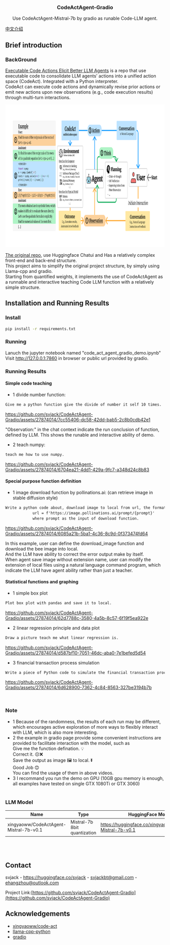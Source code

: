 <!-- PROJECT LOGO -->
<br />
<p align="center">
  <h3 align="center">CodeActAgent-Gradio</h3>

  <p align="center">
   		Use CodeActAgent-Mistral-7b by gradio as runable Code-LLM agent.
    <br />
  </p>
</p>

[中文介绍](README.md)

## Brief introduction

### BackGround
[Executable Code Actions Elicit Better LLM Agents](https://github.com/xingyaoww/code-act) is a repo that use executable code 
to consolidate LLM agents’ actions into a unified action space (CodeAct). Integrated with a Python interpreter. <br/>
CodeAct can execute code actions and dynamically revise prior actions or emit new actions upon new observations 
(e.g., code execution results) through multi-turn interactions.

<img src="imgs/overview.png" alt="Girl in a jacket" width="1250" height="450">

[The original repo](https://github.com/xingyaoww/code-act), use Huggingface Chatui and Has a relatively complex front-end and back-end structure. <br/>
This project aims to simplify the original project structure, by simply using Llama-cpp and gradio.<br/>
Starting from quantified weights, it implements the use of CodeActAgent as a runnable and interactive teaching Code LLM function with a relatively simple structure.


## Installation and Running Results
### Install
```bash
pip install -r requirements.txt
```
### Running
Lanuch the jupyter notebook named "code_act_agent_gradio_demo.ipynb" <br/>
Visit http://127.0.0.1:7860 in browser or public url provided by gradio.

### Running Results
#### Simple code teaching
* 1 divide number function:<br/>
```txt
Give me a python function give the divide of number it self 10 times.
```

https://github.com/svjack/CodeActAgent-Gradio/assets/27874014/7cc55406-dc58-42dd-bab5-2c8b0cdb42e1

"Observation:" in the chat context indicate the run conclusion of function, defined by LLM. This shows the runable and interactive ability of demo.
* 2 teach numpy:<br/>
```txt
teach me how to use numpy.
```

https://github.com/svjack/CodeActAgent-Gradio/assets/27874014/6704ea21-4dd1-429a-9fc7-a348d24c8b83

#### Special purpose function definition

* 1 image download function by pollinations.ai: (can retrieve image in stable diffusion style)<br/>
```txt
Write a python code about, download image to local from url, the format as :
            url = f'https://image.pollinations.ai/prompt/{prompt}'
            where prompt as the input of download function.
```

https://github.com/svjack/CodeActAgent-Gradio/assets/27874014/6085a21b-5ba1-4c36-8c9d-0f373474fd64

In this example, user can define the download_image function and download the bee image into local. <br/>
And the LLM have ability to correct the error output make by itself.<br/>
When agent save image without extension name, user can modify the extension of local files using a natural language command program,
which indicate the LLM have agent ability rather than just a teacher.

#### Statistical functions and graphing

* 1 simple box plot<br/>
```txt
Plot box plot with pandas and save it to local.
```


https://github.com/svjack/CodeActAgent-Gradio/assets/27874014/62d7788c-3580-4a5b-8c57-6f19f5ea922e

* 2 linear regression principle and data plot<br/>
```txt
Draw a picture teach me what linear regression is.
```


https://github.com/svjack/CodeActAgent-Gradio/assets/27874014/d587bf10-7051-46dc-aba0-7e1befed5d54


* 3 financial transaction process simulation <br/>
```txt
Write a piece of Python code to simulate the financial transaction process and draw a financial images chart by lineplot of Poisson process.
```

https://github.com/svjack/CodeActAgent-Gradio/assets/27874014/6d628900-7362-4c84-8563-327be3194b7b

<br/>

### Note
* 1 Because of the randomness, the results of each run may be different, which encourages active exploration of more ways to flexibly interact with LLM, which is also more interesting.
* 2 the example in gradio page provide some convenient instructions are provided to facilitate interaction with the model, such as <br/>
  Give me the function defination. 💡<br/>
  Correct it. ☹️❌<br/>
  Save the output as image 🖼️ to local. ⏬<br/>
  Good Job 😊<br/>
  You can find the usage of them in above videos.
* 3 I recommand you run the demo on GPU (10GB gpu memory is enough, all examples have tested on single GTX 1080Ti or GTX 3060) <br/><br/>

### LLM Model
|Name | Type | HuggingFace Model link |
|---------|--------|--------|
| xingyaoww/CodeActAgent-Mistral-7b-v0.1 | Mistral-7b 8bit quantization | https://huggingface.co/xingyaoww/CodeActAgent-Mistral-7b-v0.1 |

<br/><br/>

<!-- CONTACT -->
## Contact

<!--
Your Name - [@your_twitter](https://twitter.com/your_username) - email@example.com
-->
svjack - https://huggingface.co/svjack - svjackbt@gmail.com - ehangzhou@outlook.com

<!--
Project Link: [https://github.com/your_username/repo_name](https://github.com/your_username/repo_name)
-->
Project Link:[https://github.com/svjack/CodeActAgent-Gradio](https://github.com/svjack/CodeActAgent-Gradio)

<!-- ACKNOWLEDGEMENTS -->
## Acknowledgements
* [xingyaoww/code-act](https://github.com/xingyaoww/code-act)
* [llama-cpp-python](https://github.com/abetlen/llama-cpp-python)
* [gradio](https://github.com/gradio-app/gradio)
